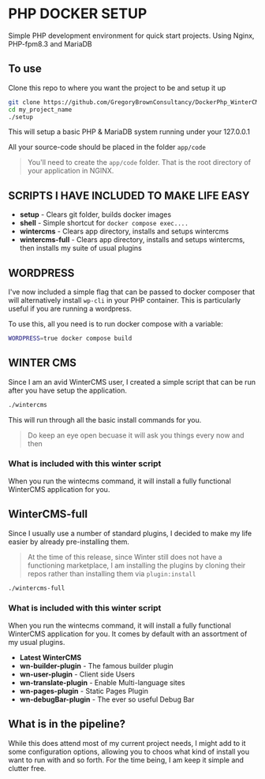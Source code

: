 # PHP DOCKER SETUP

Simple PHP development environment for quick start projects. Using Nginx, PHP-fpm8.3 and MariaDB

## To use

Clone this repo to where you want the project to be and setup it up

```bash
git clone https://github.com/GregoryBrownConsultancy/DockerPhp_WinterCMS.git my_project_name
cd my_project_name
./setup
```

This will setup a basic PHP & MariaDB system running under your 127.0.0.1

All your source-code should be placed in the folder `app/code`

> You'll need to create the `app/code` folder. That is the root directory of your application in NGINX.

## SCRIPTS I HAVE INCLUDED TO MAKE LIFE EASY

- **setup** - Clears git folder, builds docker images
- **shell** - Simple shortcut for `docker compose exec....`
- **wintercms** - Clears app directory, installs and setups wintercms
- **wintercms-full** - Clears app directory, installs and setups wintercms, then installs my suite of usual plugins

## WORDPRESS

I've now included a simple flag that can be passed to docker composer that will alternatively install `wp-cli` in your PHP container. This is particularly useful if you are running a wordpress.

To use this, all you need is to run docker compose with a variable:

```bash
WORDPRESS=true docker compose build
```

## WINTER CMS

Since I am an avid WinterCMS user, I created a simple script that can be run after you have setup the application.
```bash
./wintercms
```

This will run through all the basic install commands for you.

> Do keep an eye open becuase it will ask you things every now and then

### What is included with this winter script

When you run the wintecms command, it will install a fully functional WinterCMS application for you.

## WinterCMS-full
Since I usually use a number of standard plugins, I decided to make my life easier by already pre-installing them.
> At the time of this release, since Winter still does not have a functioning marketplace, I am installing the plugins by cloning their repos rather than installing them via `plugin:install`

```bash
./wintercms-full
```

### What is included with this winter script

When you run the wintecms command, it will install a fully functional WinterCMS application for you. It comes by default with an assortment of my usual plugins.

- **Latest WinterCMS**
- **wn-builder-plugin** - The famous builder plugin
- **wn-user-plugin** - Client side Users
- **wn-translate-plugin** - Enable Multi-language sites
- **wn-pages-plugin** - Static Pages Plugin
- **wn-debugBar-plugin** - The ever so useful Debug Bar

## What is in the pipeline?
While this does attend most of my current project needs, I might add to it some configuration options, allowing you to choos what kind of install you want to run with and so forth. For the time being, I am keep it simple and clutter free.
